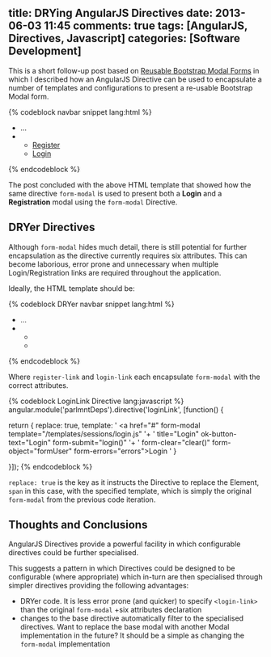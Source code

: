 title: DRYing AngularJS Directives
date: 2013-06-03 11:45
comments: true
tags: [AngularJS, Directives, Javascript]
categories: [Software Development]
---

This is a short follow-up post based on [Reusable Bootstrap Modal Forms](/2013/05/30/commentable-a-polymorphic-nested-comments-directive-for-angularjs/) in which I described how an
 AngularJS Directive can be used to encapsulate a number of templates and configurations to present a re-usable Bootstrap Modal form.

<!--more-->

{% codeblock navbar snippet lang:html %}
<ul class="nav pull-right" ng-controller="sessionsController">
  <li ng-show="loggedIn">
    ...
  </li>
  <li ng-hide="loggedIn">
    <ul class="nav">
      <li>
        <a href="#" form-modal template="/templates/sessions/register.html"
                                 title="Register"
                                 ok-button-text="Register"
                                 form-submit="register()"
                                 form-object="user"
                                 form-errors="errors">
          Register
        </a>
      </li>
      <li>
        <a href="#" form-modal template="/templates/sessions/login.html"
                                 title="Login"
                                 ok-button-text="Login"
                                 form-submit="login()"
                                 form-object="user"
                                 form-errors="errors">
            Login
        </a>
      </li>
    </ul>
  </li>
</ul>
{% endcodeblock %}

The post concluded with the above HTML template that showed how the same directive `form-modal` is used to present both a **Login** and a **Registration** modal using the `form-modal` Directive.

## DRYer Directives

Although `form-modal` hides much detail, there is still potential for further encapsulation as the directive currently requires six attributes. This can become laborious, error prone and unnecessary when
 multiple Login/Registration links are required throughout the application.

Ideally, the HTML template should be:

{% codeblock DRYer navbar snippet lang:html %}
<ul class="nav pull-right" ng-controller="sessionsController">
  <li ng-show="loggedIn">
    ...
  </li>
  <li ng-hide="loggedIn">
    <ul class="nav">
      <li><span register-link></span></li>
      <li><span login-link></span></li>
    </ul>
  </li>
</ul>
{% endcodeblock %}

Where `register-link` and `login-link` each encapsulate `form-modal` with the correct attributes.

{% codeblock LoginLink Directive lang:javascript %}
angular.module('parlmntDeps').directive('loginLink', [function() {

  return {
    replace: true,
    template: ' <a href="#" form-modal template="/templates/sessions/login.js" '+
              ' title="Login" ok-button-text="Login" form-submit="login()" '+
              ' form-clear="clear()" form-object="formUser" form-errors="errors">Login</a> '
  }

}]);
{% endcodeblock %}

`replace: true` is the key as it instructs the Directive to replace the Element, `span` in this case, with the specified template, which is simply the original `form-modal` from the previous code
 iteration.

## Thoughts and Conclusions

AngularJS Directives provide a powerful facility in which configurable directives could be further specialised.

This suggests a pattern in which Directives could be designed to be configurable (where appropriate) which in-turn are then specialised through simpler directives providing the following advantages:

+ DRYer code. It is less error prone (and quicker) to specify `<login-link>` than the original `form-modal` +six attributes declaration
+ changes to the base directive automatically filter to the specialised directives. Want to replace the base modal with another Modal implementation in the future? It should be a simple as
changing the `form-modal` implementation